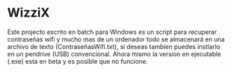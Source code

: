 # WizziX
Este projecto escrito en batch para Windows es un script para recuperar contraseñas wifi y mucho mas de un ordenador todo se almacenará en una archivo de texto (ContraseñasWifi.txt), si deseas tambien puedes instlarlo en un pendrive (USB) convencional. Ahora mismo la version en ejecutable (.exe) esta en beta y es posible que no funcione.
